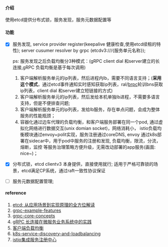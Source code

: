 #### 介绍

使用etcd提供分布式锁，服务发现，服务元数据配置等

#### 功能

- [x] 服务发现, service provider register(keepalive 健康检查,使用etcd续租的特性); server cusumer resolver by grpc (etcdv3:///{服务单元名称});

  ps: 服务发现之后负载均衡分3种模式：(gRPC client  dial 和server建立的长连接,gRPC 负载均衡是基于每次调用)

  1. 客户端解析服务单元的ip列表，然后进程内lb，需要不同语言支持；(**采用这个模式**，通过etcd事件通知实时感知获取ip列表，ral/[brpc](https://github.com/apache/incubator-brpc/blob/master/docs/cn/load_balancing.md)轮训bns获取ip列表，client  dial 和server建立短链接的方式)
  2. 客户端解析服务单元的ip列表，然后发给本机单独lb进程，不需要多语言支持，但是不便排查问题;
  3. 客户端解析服务单元的ip列表，发给lb服务，存在单点问题，会成为整体服务的性能瓶颈；
  4. 容器化通过边车代理的负载均衡，和客户端服务部署在同一个pod, 通过虚拟化网络进行数据交互(unix domian socket)，网络消耗小， istio负载均衡模块通过envoy+polit实现，服务注册通过coreDNS, envoy 通过k8s部署在sidecar中，用于pod中服务的注册和发现, 负载均衡，限流，分流，熔断，监控 等服务治理策略方便升级，无需改动部署的app服务(画面: nice~)；

- [x] 分布式锁，etcd clientv3 本身提供，直接使用就行; 适用于严格可靠锁的场景，etcd满足CP系统，通过raft一致性协议保证

- [ ] 服务元数据配置管理;



#### reference

1. [etcd: 从应用场景到实现原理的全方位解读](https://www.infoq.cn/article/etcd-interpretation-application-scenario-implement-principle/)
2. [grpc-example-features](https://github.com/grpc/grpc-go/tree/master/examples/features)
3. [grpc-core-concepts](https://grpc.io/docs/what-is-grpc/core-concepts/)
4. [gRPC 长连接在微服务业务系统中的实践](https://www.infoq.cn/article/cpxr35bwjttgncltyekz)
5. [客户端负载均衡](http://icyfenix.cn/distribution/connect/load-balancing.html)
6. [k8s-service-discovery-and-loadbalancing](https://jimmysong.io/kubernetes-handbook/practice/service-discovery-and-loadbalancing.html)
7. [istio集成服务注册中心](https://www.servicemesher.com/istio-handbook/practice/integration-registry.html)

